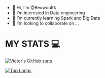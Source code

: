 - 👋 Hi, I’m @Beowoulfk
- 👀 I’m interested in Data engineering 
- 🌱 I’m currently learning  Spark and Big Data
- 💞️ I’m looking to collaborate on ...

<!---
Beowoulfk/Beowoulfk is a ✨ special ✨ repository because its `README.md` (this file) appears on your GitHub profile.
You can click the Preview link to take a look at your changes.
--->

# MY STATS :computer:
[![Victor's GitHub stats](https://github-readme-stats.vercel.app/api?username=Beowoulfk&show_icons=true&theme=dracula)](https://github.com/anuraghazra/github-readme-stats)

[![Top Langs](https://github-readme-stats.vercel.app/api/top-langs/?username=Beowoulfk&langs_count=8)](https://github.com/anuraghazra/github-readme-stats)

